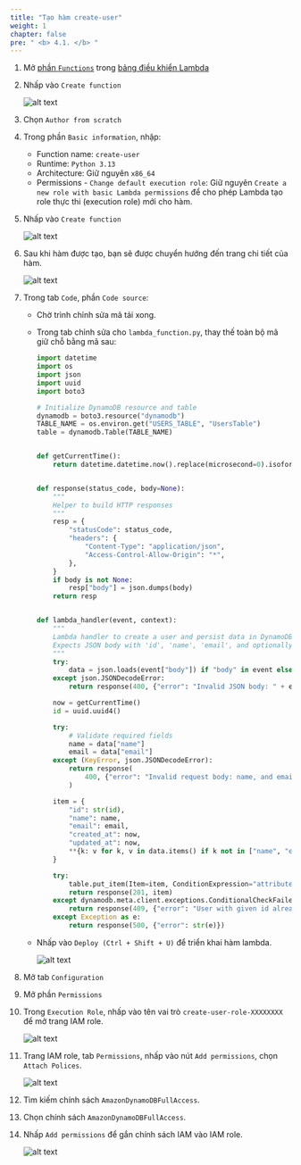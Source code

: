 ```yaml
---
title: "Tạo hàm create-user"
weight: 1
chapter: false
pre: " <b> 4.1. </b> "
---
```


1. Mở [phần `Functions`](https://console.aws.amazon.com/lambda/home#/functions) trong [bảng điều khiển Lambda](https://console.aws.amazon.com/lambda/home)
1. Nhấp vào `Create function`

   ![alt text](/images/workshop-1/lambda-create-function--functions-page.png)

1. Chọn `Author from scratch`
1. Trong phần `Basic information`, nhập:
   - Function name: `create-user`
   - Runtime: `Python 3.13`
   - Architecture: Giữ nguyên `x86_64`
   - Permissions - `Change default execution role`: Giữ nguyên `Create a new role with basic Lambda permissions` để cho phép Lambda tạo role thực thi (execution role) mới cho hàm.
1. Nhấp vào `Create function`

   ![alt text](/images/workshop-1/lambda-create-function--options.png)

1. Sau khi hàm được tạo, bạn sẽ được chuyển hướng đến trang chi tiết của hàm.

   ![alt text](/images/workshop-1/lambda-create-function--function-detail.png)

1. Trong tab `Code`, phần `Code source`:

   - Chờ trình chỉnh sửa mã tải xong.
   - Trong tab chỉnh sửa cho `lambda_function.py`, thay thế toàn bộ mã giữ chỗ bằng mã sau:

     ```python
     import datetime
     import os
     import json
     import uuid
     import boto3

     # Initialize DynamoDB resource and table
     dynamodb = boto3.resource("dynamodb")
     TABLE_NAME = os.environ.get("USERS_TABLE", "UsersTable")
     table = dynamodb.Table(TABLE_NAME)


     def getCurrentTime():
         return datetime.datetime.now().replace(microsecond=0).isoformat()


     def response(status_code, body=None):
         """
         Helper to build HTTP responses
         """
         resp = {
             "statusCode": status_code,
             "headers": {
                 "Content-Type": "application/json",
                 "Access-Control-Allow-Origin": "*",
             },
         }
         if body is not None:
             resp["body"] = json.dumps(body)
         return resp


     def lambda_handler(event, context):
         """
         Lambda handler to create a user and persist data in DynamoDB.
         Expects JSON body with 'id', 'name', 'email', and optionally other attributes.
         """
         try:
             data = json.loads(event["body"]) if "body" in event else event
         except json.JSONDecodeError:
             return response(400, {"error": "Invalid JSON body: " + event["body"]})

         now = getCurrentTime()
         id = uuid.uuid4()

         try:
             # Validate required fields
             name = data["name"]
             email = data["email"]
         except (KeyError, json.JSONDecodeError):
             return response(
                 400, {"error": "Invalid request body: name, and email are required."}
             )

         item = {
             "id": str(id),
             "name": name,
             "email": email,
             "created_at": now,
             "updated_at": now,
             **{k: v for k, v in data.items() if k not in ["name", "email"]},
         }

         try:
             table.put_item(Item=item, ConditionExpression="attribute_not_exists(id)")
             return response(201, item)
         except dynamodb.meta.client.exceptions.ConditionalCheckFailedException:
             return response(409, {"error": "User with given id already exists."})
         except Exception as e:
             return response(500, {"error": str(e)})
     ```

   - Nhấp vào `Deploy (Ctrl + Shift + U)` để triển khai hàm lambda.

     ![alt text](/images/workshop-1/lambda-create-function--source-code-and-deploy.png)

1. Mở tab `Configuration`
1. Mở phần `Permissions`
1. Trong `Execution Role`, nhấp vào tên vai trò `create-user-role-XXXXXXXX` để mở trang IAM role.

   ![alt text](/images/workshop-1/lambda-create-function--execution-role.png)

1. Trang IAM role, tab `Permissions`, nhấp vào nút `Add permissions`, chọn `Attach Polices`.

   ![alt text](/images/workshop-1/lambda-create-function--attach-permission-policy.png)

1. Tìm kiếm chính sách `AmazonDynamoDBFullAccess`.
1. Chọn chính sách `AmazonDynamoDBFullAccess`.
1. Nhấp `Add permissions` để gắn chính sách IAM vào IAM role.

   ![alt text](/images/workshop-1/lambda-create-function--permission-policy-for-dynamodb.png)
